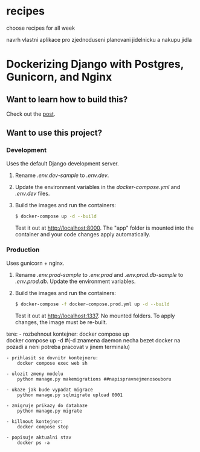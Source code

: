 # recipes
choose recipes for all week

navrh vlastni aplikace pro zjednoduseni planovani jidelnicku a nakupu jidla

# Dockerizing Django with Postgres, Gunicorn, and Nginx

## Want to learn how to build this?

Check out the [post](https://testdriven.io/dockerizing-django-with-postgres-gunicorn-and-nginx).

## Want to use this project?

### Development

Uses the default Django development server.

1. Rename *.env.dev-sample* to *.env.dev*.
1. Update the environment variables in the *docker-compose.yml* and *.env.dev* files.
1. Build the images and run the containers:

    ```sh
    $ docker-compose up -d --build
    ```

    Test it out at [http://localhost:8000](http://localhost:8000). The "app" folder is mounted into the container and your code changes apply automatically.

### Production

Uses gunicorn + nginx.

1. Rename *.env.prod-sample* to *.env.prod* and *.env.prod.db-sample* to *.env.prod.db*. Update the environment variables.
1. Build the images and run the containers:

    ```sh
    $ docker-compose -f docker-compose.prod.yml up -d --build
    ```

    Test it out at [http://localhost:1337](http://localhost:1337). No mounted folders. To apply changes, the image must be re-built.



tere:
    - rozbehnout kontejner:
        docker compose up  
        docker compose up -d #(-d znamena daemon necha bezet docker na pozadi a neni potreba pracovat v jinem terminalu)

    - prihlasit se dovnitr kontejneru:
        docker compose exec web sh

    - ulozit zmeny modelu
        python manage.py makemigrations ##napispravnejmenosouboru

    - ukaze jak bude vypadat migrace
        python manage.py sqlmigrate upload 0001

    - zmigruje prikazy do databaze
        python manage.py migrate

    - killnout kontejner:
        docker compose stop 
    
    - popisuje aktualni stav
        docker ps -a

